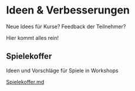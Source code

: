 # Ideen & Verbesserungen

Neue Idees für Kurse?
Feedback der Teilnehmer?

Hier kommt alles rein!

## Spielekoffer

Ideen und Vorschläge für Spiele in Workshops

[Spielekoffer.md](Spielekoffer.md)
